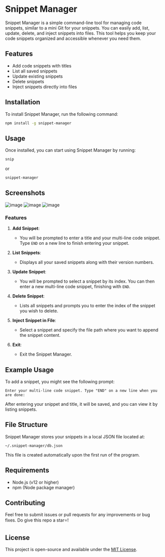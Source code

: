 # Snippet Manager

Snippet Manager is a simple command-line tool for managing code snippets, similar to a mini Git for your snippets. You can easily add, list, update, delete, and inject snippets into files. This tool helps you keep your code snippets organized and accessible whenever you need them.

## Features

- Add code snippets with titles
- List all saved snippets
- Update existing snippets
- Delete snippets
- Inject snippets directly into files

## Installation

To install Snippet Manager, run the following command:

```bash
npm install -g snippet-manager
```

## Usage

Once installed, you can start using Snippet Manager by running:

```bash
snip
```
or
```bash
snippet-manager
```

## Screenshots
![image](https://github.com/user-attachments/assets/9c6de265-c38e-4fa5-8538-e6f68fa15ba6)
![image](https://github.com/user-attachments/assets/961952dc-e3ef-4eac-8a7e-b2bcea3b52d9)
![image](https://github.com/user-attachments/assets/ea2c7670-0ddf-45ca-9594-2876bfa82cef)


### Features

1. **Add Snippet**: 
   - You will be prompted to enter a title and your multi-line code snippet. Type `END` on a new line to finish entering your snippet.

2. **List Snippets**: 
   - Displays all your saved snippets along with their version numbers.

3. **Update Snippet**: 
   - You will be prompted to select a snippet by its index. You can then enter a new multi-line code snippet, finishing with `END`.

4. **Delete Snippet**: 
   - Lists all snippets and prompts you to enter the index of the snippet you wish to delete.

5. **Inject Snippet in File**: 
   - Select a snippet and specify the file path where you want to append the snippet content.

6. **Exit**: 
   - Exit the Snippet Manager.

## Example Usage

To add a snippet, you might see the following prompt:

```
Enter your multi-line code snippet. Type "END" on a new line when you are done:
```

After entering your snippet and title, it will be saved, and you can view it by listing snippets.

## File Structure

Snippet Manager stores your snippets in a local JSON file located at:

```
~/.snippet-manager/db.json
```

This file is created automatically upon the first run of the program.

## Requirements

- Node.js (v12 or higher)
- npm (Node package manager)

## Contributing

Feel free to submit issues or pull requests for any improvements or bug fixes.
Do give this repo a star⭐!

## License

This project is open-source and available under the [MIT License](LICENSE).
